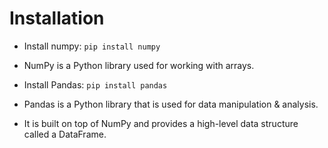 
# Installation

- Install numpy: `pip install numpy`
- NumPy is a Python library used for working with arrays.

- Install Pandas: `pip install pandas`
- Pandas is a Python library that is used for data manipulation & analysis.
- It is built on top of NumPy and provides a high-level data structure called a DataFrame.
